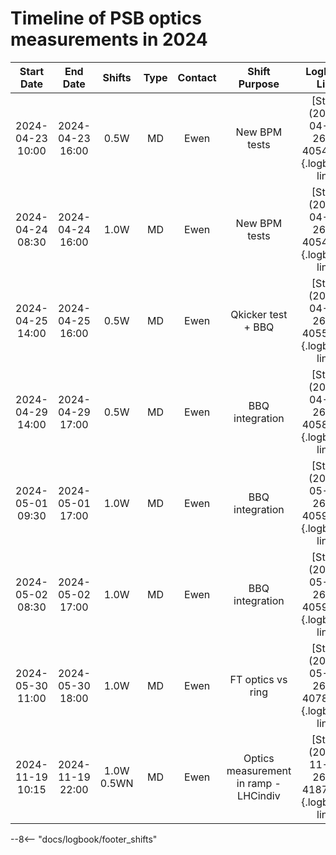 
# Timeline of PSB optics measurements in 2024

<!--
    Logbook Links: [LINK_NAME](date, logbook_id, event_id){.logbook-link}
    Shifts:  W - Weekdays (Day) WN - Weekdays (Night) H - Holidays or weekend (Day) HN - Holidays or weekend (Night)
    Tooltips: *[SHIFT PURPOSE TEXT]: Text inside the tooltip
-->

<!-- | 2024-04-18 08:30 | 2024-04-18 13:30 |  0.5W  |   MD    |  Ewen   |     RDT meas with ACD + tests of new RF users             | [Start](2024-04-18, 2621, 3752065){.logbook-link} | -->

|    Start Date    |     End Date     | Shifts       |  Type   | Contact |                   Shift Purpose                           |                   Logbook Link                    |
|:----------------:|:----------------:|:------------:|:-------:|:-------:|:---------------------------------------------------------:|:-------------------------------------------------:|
| 2024-04-23 10:00 | 2024-04-23 16:00 |  0.5W        |   MD    |  Ewen   |  New BPM tests                                            | [Start](2024-04-23, 2621, 4054161){.logbook-link} |
| 2024-04-24 08:30 | 2024-04-24 16:00 |  1.0W        |   MD    |  Ewen   |  New BPM tests                                            | [Start](2024-04-24, 2621, 4054991){.logbook-link} |
| 2024-04-25 14:00 | 2024-04-25 16:00 |  0.5W        |   MD    |  Ewen   |  Qkicker test + BBQ                                       | [Start](2024-04-25, 2621, 4055865){.logbook-link} |
| 2024-04-29 14:00 | 2024-04-29 17:00 |  0.5W        |   MD    |  Ewen   |  BBQ integration                                          | [Start](2024-04-29, 2621, 4058293){.logbook-link} |
| 2024-05-01 09:30 | 2024-05-01 17:00 |  1.0W        |   MD    |  Ewen   |  BBQ integration                                          | [Start](2024-05-01, 2621, 4059264){.logbook-link} |
| 2024-05-02 08:30 | 2024-05-02 17:00 |  1.0W        |   MD    |  Ewen   |  BBQ integration                                          | [Start](2024-05-02, 2621, 4059990){.logbook-link} |
| 2024-05-30 11:00 | 2024-05-30 18:00 |  1.0W        |   MD    |  Ewen   |  FT optics vs ring                                        | [Start](2024-05-30, 2621, 4078549){.logbook-link} |
| 2024-11-19 10:15 | 2024-11-19 22:00 |  1.0W 0.5WN  |   MD    |  Ewen   |  Optics measurement in ramp - LHCindiv                    | [Start](2024-11-19, 2621, 4187010){.logbook-link} |

<!-- Tooltips -->

--8<-- "docs/logbook/footer_shifts"
